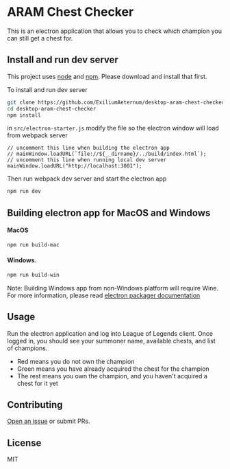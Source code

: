# ARAM Chest Checker

This is an electron application that allows you to check which champion you can still get a chest for.

## Install and run dev server

This project uses [node](http://nodejs.org) and [npm](https://npmjs.com). Please download and install that first.

To install and run dev server
```sh
git clone https://github.com/ExiliumAeternum/desktop-aram-chest-checker
cd desktop-aram-chest-checker
npm install
```


in `src/electron-starter.js` modify the file so the electron window will load from webpack server
```
// uncomment this line when building the electron app
// mainWindow.loadURL(`file://${__dirname}/../build/index.html`);
// uncomment this line when running local dev server
mainWindow.loadURL("http://localhost:3001");
```

Then run webpack dev server and start the electron app

```sh
npm run dev
```

## Building electron app for MacOS and Windows
#### MacOS
```sh
npm run build-mac
```

#### Windows.
```sh
npm run build-win
```
Note: Building Windows app from non-Windows platform will require Wine. For more information, please read [electron packager documentation](https://github.com/electron/electron-packager#building-windows-apps-from-non-windows-platforms)

## Usage

Run the electron application and log into League of Legends client. Once logged in, you should see your summoner name, available chests, and list of champions.

- Red means you do not own the champion
- Green means you have already acquired the chest for the champion
- The rest means you own the champion, and you haven't acquired a chest for it yet


## Contributing

[Open an issue](https://github.com/ExiliumAeternum/desktop-aram-chest-checker/issues/new) or submit PRs.


## License

MIT
